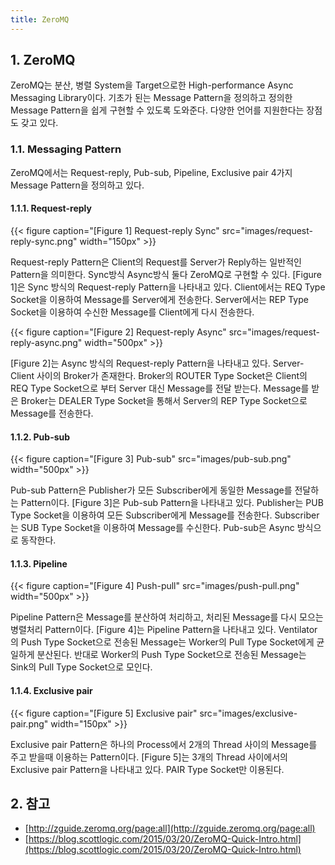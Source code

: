 ```yaml
---
title: ZeroMQ
---
```


## 1. ZeroMQ

ZeroMQ는 분산, 병렬 System을 Target으로한 High-performance Async Messaging Library이다. 기초가 된는 Message Pattern을 정의하고 정의한 Message Pattern을 쉽게 구현할 수 있도록 도와준다. 다양한 언어를 지원한다는 장점도 갖고 있다.

### 1.1. Messaging Pattern

ZeroMQ에서는 Request-reply, Pub-sub, Pipeline, Exclusive pair 4가지 Message Pattern을 정의하고 있다.

#### 1.1.1. Request-reply

{{< figure caption="[Figure 1] Request-reply Sync" src="images/request-reply-sync.png" width="150px" >}}

Request-reply Pattern은 Client의 Request를 Server가 Reply하는 일반적인 Pattern을 의미한다. Sync방식 Async방식 둘다 ZeroMQ로 구현할 수 있다. [Figure 1]은 Sync 방식의 Request-reply Pattern을 나타내고 있다. Client에서는 REQ Type Socket을 이용하여 Message를 Server에게 전송한다. Server에서는 REP Type Socket을 이용하여 수신한 Message를 Client에게 다시 전송한다.

{{< figure caption="[Figure 2] Request-reply Async" src="images/request-reply-async.png" width="500px" >}}

[Figure 2]는 Async 방식의 Request-reply Pattern을 나타내고 있다. Server-Client 사이의 Broker가 존재한다. Broker의 ROUTER Type Socket은 Client의 REQ Type Socket으로 부터 Server 대신 Message를 전달 받는다. Message를 받은 Broker는 DEALER Type Socket을 통해서 Server의 REP Type Socket으로 Message를 전송한다.

#### 1.1.2. Pub-sub

{{< figure caption="[Figure 3] Pub-sub" src="images/pub-sub.png" width="500px" >}}

Pub-sub Pattern은 Publisher가 모든 Subscriber에게 동일한 Message를 전달하는 Pattern이다. [Figure 3]은 Pub-sub Pattern을 나타내고 있다. Publisher는 PUB Type Socket을 이용하여 모든 Subscriber에게 Message를 전송한다. Subscriber는 SUB Type Socket을 이용하여 Message를 수신한다. Pub-sub은 Async 방식으로 동작한다.

#### 1.1.3. Pipeline

{{< figure caption="[Figure 4] Push-pull" src="images/push-pull.png" width="500px" >}}

Pipeline Pattern은 Message를 분산하여 처리하고, 처리된 Message를 다시 모으는 병렬처리 Pattern이다. [Figure 4]는 Pipeline Pattern을 나타내고 있다. Ventilator의 Push Type Socket으로 전송된 Message는 Worker의 Pull Type Socket에게 균일하게 분산된다. 반대로 Worker의 Push Type Socket으로 전송된 Message는 Sink의 Pull Type Socket으로 모인다.

#### 1.1.4. Exclusive pair

{{< figure caption="[Figure 5] Exclusive pair" src="images/exclusive-pair.png" width="150px" >}}

Exclusive pair Pattern은 하나의 Process에서 2개의 Thread 사이의 Message를 주고 받을때 이용하는 Pattern이다. [Figure 5]는 3개의 Thread 사이에서의 Exclusive pair Pattern을 나타내고 있다. PAIR Type Socket만 이용된다.

## 2. 참고

* [http://zguide.zeromq.org/page:all](http://zguide.zeromq.org/page:all)
* [https://blog.scottlogic.com/2015/03/20/ZeroMQ-Quick-Intro.html](https://blog.scottlogic.com/2015/03/20/ZeroMQ-Quick-Intro.html)
